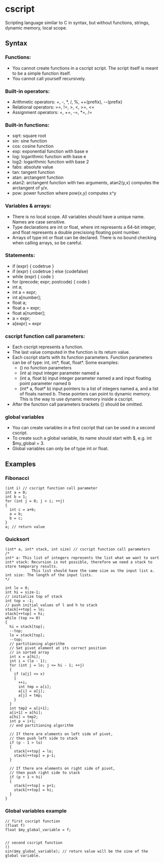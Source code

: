# cscript
Scripting language similar to C in syntax, but without functions, strings, dynamic memory, local scope.

## Syntax

### Functions:
 * You cannot create functions in a cscript script. The script itself is meant to be a simple function itself.
 * You cannot call yourself recursively.
 
### Built-in operators:
 * Arithmetic operators: +, -, *, /, %, ++(prefix), --(prefix)
 * Relational operators: ==, !=, >, <, >=, <=
 * Assignment operators: =, +=, -=, *=, /=
 
### Built-in functions:
 * sqrt: square root
 * sin: sine function
 * cos: cosine function
 * exp: exponential function with base e
 * log: logarithmic function with base e
 * log2: logarithmic function with base 2
 * fabs: absolute value
 * tan: tangent function
 * atan: arctangent function
 * atan2: arctangent function with two arguments, atan2(y,x) computes the arctangent of y/x.
 * pow: power function where pow(x,y) computes x^y

### Variables & arrays:
 * There is no local scope. All variables should have a unique name. Names are case sensitive.
 * Type declarations are int or float, where int represents a 64-bit integer, and float represents a double precisiong floating point number.
 * Arrays of type int or float can be declared. There is no bound checking when calling arrays, so be careful.

### Statements:
 * if (expr) { codetrue }
 * if (expr) { codetrue } else {codefalse}
 * while (expr) { code }
 * for (precode; expr; postcode) { code }
 * int a;
 * int a = expr;
 * int a[number];
 * float a;
 * float a = expr;
 * float a[number];
 * a = expr;
 * a[expr] = expr
 
### cscript function call parameters:
 * Each cscript represents a function.
 * The last value computed in the function is its return value.
 * Each cscript starts with its function parameters. Function parameters can be of type: int, int*, float, float*. Some examples:
     * ()                   no function parameters
     * (int a)              input integer parameter named a
     * (int a, float b)     input integer parameter named a and input floating point parameter named b 
     * (int* a, float* b)   input pointers to a list of integers named a, and a list of floats named b. These pointers can point to dynamic memory. This is the way to use dynamic memory inside a cscript.
 * After the function call parameters brackets {} should be omitted.
 
### global variables
 * You can create variables in a first cscript that can be used in a second cscript.
 * To create such a global variable, its name should start with $, e.g. int $my_global = 3.
 * Global variables can only be of type int or float. 
 
## Examples

### Fibonacci

    (int i) // cscript function call parameter
    int a = 0; 
    int b = 1; 
    for (int j = 0; j < i; ++j) 
    { 
      int c = a+b; 
      a = b; 
      b = c; 
    } 
    a; // return value

### Quicksort
 
    (int* a, int* stack, int size) // cscript function call parameters
    /*
    int* a: This list of integers represents the list what we want to sort
    int* stack: Recursion is not possible, therefore we need a stack to store temporary results.
                This list should have the same size as the input list a.
    int size: The length of the input lists.
    */
    
    int lo = 0;
    int hi = size-1;
    // initialize top of stack
    int top = -1;
    // push initial values of l and h to stack
    stack[++top] = lo;
    stack[++top] = hi;
    while (top >= 0)
    {
      hi = stack[top];
      --top;
      lo = stack[top];
      --top;
      // partitioning algorithm
      // Set pivot element at its correct position
      // in sorted array
      int x = a[hi];
      int i = (lo - 1);
      for (int j = lo; j <= hi - 1; ++j)
      {
        if (a[j] <= x)
        {
          ++i;
          int tmp = a[i];
          a[i] = a[j];
          a[j] = tmp;
        }
      }
      int tmp2 = a[i+1];
      a[i+1] = a[hi];
      a[hi] = tmp2;
      int p = i+1;
      // end partitioning algorithm

      // If there are elements on left side of pivot,
      // then push left side to stack
      if (p - 1 > lo)
      {
        stack[++top] = lo;
        stack[++top] = p-1;
      }

      // If there are elements on right side of pivot,
      // then push right side to stack
      if (p + 1 < hi)
      {
        stack[++top] = p+1;
        stack[++top] = hi;
      }
    }
    
### Global variables example

    // first cscript function
    (float f)
    float $my_global_variable = f;
    
    
    // second cscript function
    ()
    sin($my_global_variable); // return value will be the sine of the global variable.
    
    
        
  